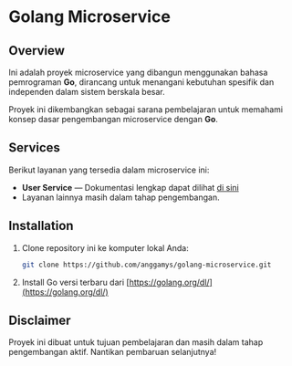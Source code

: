 # Golang Microservice

## Overview
Ini adalah proyek microservice yang dibangun menggunakan bahasa pemrograman **Go**, dirancang untuk menangani kebutuhan spesifik dan independen dalam sistem berskala besar.

Proyek ini dikembangkan sebagai sarana pembelajaran untuk memahami konsep dasar pengembangan microservice dengan **Go**.

## Services
Berikut layanan yang tersedia dalam microservice ini:

- **User Service** — Dokumentasi lengkap dapat dilihat [di sini](user-service/README.md)
- Layanan lainnya masih dalam tahap pengembangan.

## Installation

1. Clone repository ini ke komputer lokal Anda:
   ```bash
   git clone https://github.com/anggamys/golang-microservice.git
   ```
2. Install Go versi terbaru dari [https://golang.org/dl/](https://golang.org/dl/)

## Disclaimer
Proyek ini dibuat untuk tujuan pembelajaran dan masih dalam tahap pengembangan aktif. Nantikan pembaruan selanjutnya!
